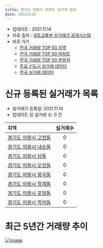 ```yaml
---
title: 경기도 의왕시 아파트 실거래 정보
date: 20211114
---
```


* 업데이트 : 2021.11.14
* 자료 출처 : [국토교통부 실거래가 공개시스템](http://rt.molit.go.kr)
* 바로 가기
    * [전국 거래량 TOP 50 지역](https://apt-info.github.io/apt-trade-info/tr)
    * [전국 거래량 TOP 50 아파트](https://apt-info.github.io/apt-trade-info/ta)
    * [전국 거래량 TOP 50 분양권](https://apt-info.github.io/apt-trade-info/tb)
    * [주요 신도시 실거래 데이터](https://apt-info.github.io/apt-trade-info/newtown)
    * [전국 실거래 데이터](https://apt-info.github.io/apt-trade-info/all)



<script async src="https://pagead2.googlesyndication.com/pagead/js/adsbygoogle.js"></script>
<!-- 기본광고 -->
<ins class="adsbygoogle"
     style="display:block"
     data-ad-client="ca-pub-1142216861245946"
     data-ad-slot="4805727019"
     data-ad-format="auto"
     data-full-width-responsive="true"></ins>
<script>
     (adsbygoogle = window.adsbygoogle || []).push({});
</script>


# 신규 등록된 실거래가 목록

* 실거래가 등록일: 2021.11.14
* 업데이트 된 실거래 수: 0 건


|지역|실거래수|
|:---|:---:|
|[경기도 의왕시 고천동](https://apt-info.github.io/apt-trade-info/r1086)|0|
|[경기도 의왕시 내손동](https://apt-info.github.io/apt-trade-info/r1090)|0|
|[경기도 의왕시 삼동](https://apt-info.github.io/apt-trade-info/r1087)|0|
|[경기도 의왕시 오전동](https://apt-info.github.io/apt-trade-info/r1089)|0|
|[경기도 의왕시 왕곡동](https://apt-info.github.io/apt-trade-info/r1088)|0|
|[경기도 의왕시 청계동](https://apt-info.github.io/apt-trade-info/r2884)|0|
|[경기도 의왕시 포일동](https://apt-info.github.io/apt-trade-info/r1091)|0|
|[경기도 의왕시 학의동](https://apt-info.github.io/apt-trade-info/r3600)|0|



<script async src="https://pagead2.googlesyndication.com/pagead/js/adsbygoogle.js"></script>
<!-- 기본광고 -->
<ins class="adsbygoogle"
     style="display:block"
     data-ad-client="ca-pub-1142216861245946"
     data-ad-slot="4805727019"
     data-ad-format="auto"
     data-full-width-responsive="true"></ins>
<script>
     (adsbygoogle = window.adsbygoogle || []).push({});
</script>


# 최근 5년간 거래량 추이


<div style="width:100%;">
    <canvas id="deal_progress" height="200"></canvas>
</div>

<script>
new Chart(document.getElementById("deal_progress"), {
    type: 'line',
    data: {
        labels: ['16.01','16.02','16.03','16.04','16.05','16.06','16.07','16.08','16.09','16.10','16.11','16.12','17.01','17.02','17.03','17.04','17.05','17.06','17.07','17.08','17.09','17.10','17.11','17.12','18.01','18.02','18.03','18.04','18.05','18.06','18.07','18.08','18.09','18.10','18.11','18.12','19.01','19.02','19.03','19.04','19.05','19.06','19.07','19.08','19.09','19.10','19.11','19.12','20.01','20.02','20.03','20.04','20.05','20.06','20.07','20.08','20.09','20.10','20.11','20.12','21.01','21.02','21.03','21.04','21.05','21.06','21.07','21.08','21.09','21.10','21.11'],
        datasets: [{
            label: '매매/분양권',
            data: [126,109,218,220,205,228,214,199,262,347,329,136,112,227,232,247,689,1229,574,363,331,276,233,218,362,281,291,180,164,239,216,528,492,245,146,112,142,128,169,113,128,176,210,227,206,406,518,453,473,568,187,135,173,349,264,146,109,140,250,401,259,187,182,161,164,154,139,106,83,47,2],
            borderColor: "rgba(66, 133, 243, 1)",
            backgroundColor: "rgba(66, 133, 243, 0.05)",
            borderWidth: 1,
            pointRadius: 0,
            fill: false,
            lineTension: 0
        },{
            label: '전/월세',
            data: [244,241,260,220,202,174,197,209,246,235,241,262,227,293,257,206,225,273,304,289,227,216,197,238,256,218,274,221,168,164,167,187,215,257,187,243,239,268,268,245,295,344,381,333,191,289,321,336,353,451,298,242,183,220,222,241,536,304,218,200,223,211,264,261,266,375,394,350,237,241,40],
            borderColor: "rgba(255, 90, 0, 1)",
            backgroundColor: "rgba(255, 90, 0, 0.05)",
            borderWidth: 1,
            pointRadius: 0,
            fill: false,
            lineTension: 0
        },{
            label: '합계',
            data: [370,350,478,440,407,402,411,408,508,582,570,398,339,520,489,453,914,1502,878,652,558,492,430,456,618,499,565,401,332,403,383,715,707,502,333,355,381,396,437,358,423,520,591,560,397,695,839,789,826,1019,485,377,356,569,486,387,645,444,468,601,482,398,446,422,430,529,533,456,320,288,42],
            borderColor: "rgba(0, 0, 0, 1)",
            backgroundColor: "rgba(0, 0, 0, 0.03)",
            borderWidth: 0.1,
            pointRadius: 0,
            fill: true,
            lineTension: 0
        }
        ]
    },
    options: {
        responsive: true,
        title: {
            display: false
        },
        tooltips: {
            mode: 'index',
            intersect: false
        },
        hover: {
            mode: 'nearest',
            intersect: true
        },
        scales: {
            xAxes: [{
                display: true,
                scaleLabel: {
                    display: true,
                    labelString: '년/월'
                }
            }],
            yAxes: [{
                display: true,
                ticks: {
                    suggestedMin: 0,
                },
                scaleLabel: {
                    display: true,
                    labelString: '실거래 수'
                }
            }]
        }
    }
});

</script>


[![image](https://apt-info.github.io/images/2020-01-03-apt-trade-info/1024x500.png)](https://play.google.com/store/apps/details?id=com.aptinfo.apttradeinfo)

